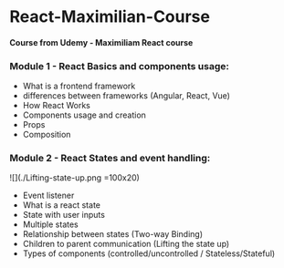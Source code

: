 # React-Maximilian-Course
#### Course from Udemy - Maximiliam React course

### Module 1 - React Basics and components usage:
- What is a frontend framework
- differences between frameworks (Angular, React, Vue)
- How React Works
- Components usage and creation
- Props
- Composition

### Module 2 - React States and event handling:

![](./Lifting-state-up.png =100x20)

- Event listener
- What is a react state
- State with user inputs
- Multiple states
- Relationship between states (Two-way Binding)
- Children to parent communication (Lifting the state up)
- Types of components (controlled/uncontrolled / Stateless/Stateful)
